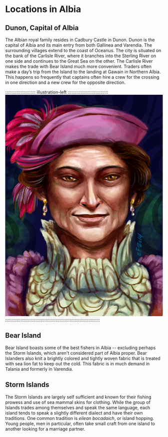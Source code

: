 # Locations in Albia

## Dunon, Capital of Albia

The Albian royal family resides in Cadbury Castle in Dunon. Dunon is the
capital of Albia and its main entry from both Gallinea and Varendia. The
surrounding villages extend to the coast of Oceanus. The city is
situated on the bank of the Carlisle River, where it branches into the
Sterling River on one side and continues to the Great Sea on the other.
The Carlisle River makes the trade with Bear Island much more
convenient. Traders often make a day’s trip from the Island to the
landing at Gawain in Northern Albia. This happens so frequently that
captains often hire a crew for the crossing in one direction and a new
crew for the opposite direction. 

:::::::::::::::::::::::: illustration-left ::::::::::::::::::::::::::::::::
![Queen Fionna of Albia, by Eleanor Ferron](assets/Portraits/queen-fionna.jpg "Queen Fionna of Albia, by Eleanor Ferron")
:::::::::::::::::::::::::::::::::::::::::::::::::::::::::::::::::::::::::::

## Bear Island

Bear Island boasts some of the best fishers in Albia -- excluding
perhaps the Storm Islands, which aren't considered part of Albia proper.
Bear Islanders also knit a brightly colored and tightly woven fabric
that is treated with sea lion fat to keep out the cold. This fabric is
in much demand in Talania and formerly in Varendia. 

## Storm Islands

The Storm Islands are largely self sufficient and known for their
fishing prowess and use of sea mammal skins for clothing. While the
group of Islands trades among themselves and speak the same language,
each island tends to speak a slightly different dialect and have their
own traditions. One common tradition is *eilean bocadaich*, or island
hopping. Young people, men in particular, often take small craft from
one island to another looking for a marriage partner. 

